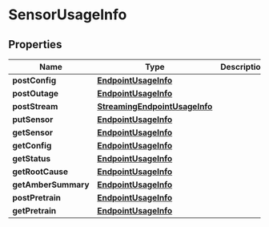 

# SensorUsageInfo


## Properties

| Name | Type | Description | Notes |
|------------ | ------------- | ------------- | -------------|
|**postConfig** | [**EndpointUsageInfo**](EndpointUsageInfo.md) |  |  |
|**postOutage** | [**EndpointUsageInfo**](EndpointUsageInfo.md) |  |  |
|**postStream** | [**StreamingEndpointUsageInfo**](StreamingEndpointUsageInfo.md) |  |  |
|**putSensor** | [**EndpointUsageInfo**](EndpointUsageInfo.md) |  |  |
|**getSensor** | [**EndpointUsageInfo**](EndpointUsageInfo.md) |  |  |
|**getConfig** | [**EndpointUsageInfo**](EndpointUsageInfo.md) |  |  |
|**getStatus** | [**EndpointUsageInfo**](EndpointUsageInfo.md) |  |  |
|**getRootCause** | [**EndpointUsageInfo**](EndpointUsageInfo.md) |  |  |
|**getAmberSummary** | [**EndpointUsageInfo**](EndpointUsageInfo.md) |  |  |
|**postPretrain** | [**EndpointUsageInfo**](EndpointUsageInfo.md) |  |  |
|**getPretrain** | [**EndpointUsageInfo**](EndpointUsageInfo.md) |  |  |



